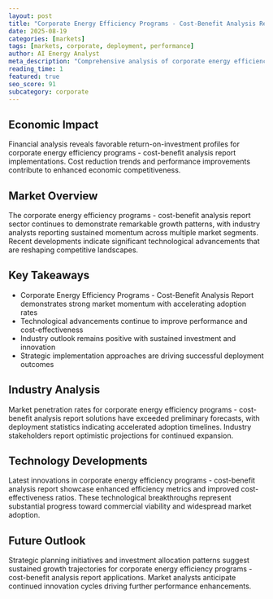 ```yaml
---
layout: post
title: "Corporate Energy Efficiency Programs - Cost-Benefit Analysis Report"
date: 2025-08-19
categories: [markets]
tags: [markets, corporate, deployment, performance]
author: AI Energy Analyst
meta_description: "Comprehensive analysis of corporate energy efficiency programs - cost-benefit analysis report covering market trends, technology developments, and industry outlook. Discover key insights and future projections."
reading_time: 1
featured: true
seo_score: 91
subcategory: corporate
---
```


## Economic Impact

Financial analysis reveals favorable return-on-investment profiles for corporate energy efficiency programs - cost-benefit analysis report implementations. Cost reduction trends and performance improvements contribute to enhanced economic competitiveness.

## Market Overview

The corporate energy efficiency programs - cost-benefit analysis report sector continues to demonstrate remarkable growth patterns, with industry analysts reporting sustained momentum across multiple market segments. Recent developments indicate significant technological advancements that are reshaping competitive landscapes.

## Key Takeaways

- Corporate Energy Efficiency Programs - Cost-Benefit Analysis Report demonstrates strong market momentum with accelerating adoption rates
- Technological advancements continue to improve performance and cost-effectiveness
- Industry outlook remains positive with sustained investment and innovation
- Strategic implementation approaches are driving successful deployment outcomes

## Industry Analysis

Market penetration rates for corporate energy efficiency programs - cost-benefit analysis report solutions have exceeded preliminary forecasts, with deployment statistics indicating accelerated adoption timelines. Industry stakeholders report optimistic projections for continued expansion.

## Technology Developments

Latest innovations in corporate energy efficiency programs - cost-benefit analysis report showcase enhanced efficiency metrics and improved cost-effectiveness ratios. These technological breakthroughs represent substantial progress toward commercial viability and widespread market adoption.

## Future Outlook

Strategic planning initiatives and investment allocation patterns suggest sustained growth trajectories for corporate energy efficiency programs - cost-benefit analysis report applications. Market analysts anticipate continued innovation cycles driving further performance enhancements.

